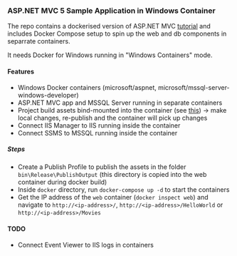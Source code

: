 ### ASP.NET MVC 5 Sample Application in Windows Container

The repo contains a dockerised version of ASP.NET MVC [tutorial](https://docs.microsoft.com/en-us/aspnet/mvc/overview/getting-started/introduction/) and includes Docker Compose setup to spin up the web and db components in separrate containers.

It needs Docker for Windows running in "Windows Containers" mode. 

#### Features

+ Windows Docker containers (microsoft/aspnet, microsoft/mssql-server-windows-developer)
+ ASP.NET MVC app and MSSQL Server running in separate containers
+ Project build assets bind-mounted into the container (see [this](https://blog.sixeyed.com/docker-volumes-on-windows-the-case-of-the-g-drive/)) -> make local changes, re-publish and the container will pick up changes 
+ Connect IIS Manager to IIS running inside the container
+ Connect SSMS to MSSQL running inside the container


##### Steps

+ Create a Publish Profile to publish the assets in the folder `bin\Release\PublishOutput` (this directory is copied into the web container during docker build)
+ Inside `docker` directory, run `docker-compose up -d` to start the containers
+ Get the IP address of the `web` container (`docker inspect web`) and navigate to `http://<ip-address>/`, `http://<ip-address>/HelloWorld` or `http://<ip-address>/Movies`

#### TODO

+ Connect Event Viewer to IIS logs in containers    
